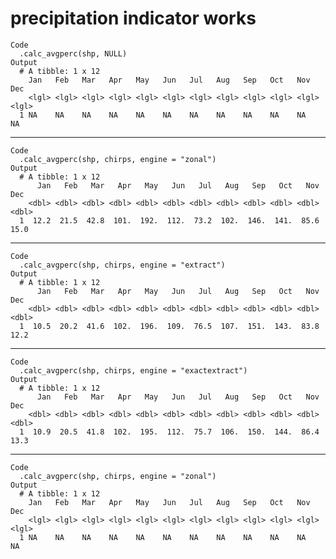 # precipitation indicator works

    Code
      .calc_avgperc(shp, NULL)
    Output
      # A tibble: 1 x 12
        Jan   Feb   Mar   Apr   May   Jun   Jul   Aug   Sep   Oct   Nov   Dec  
        <lgl> <lgl> <lgl> <lgl> <lgl> <lgl> <lgl> <lgl> <lgl> <lgl> <lgl> <lgl>
      1 NA    NA    NA    NA    NA    NA    NA    NA    NA    NA    NA    NA   

---

    Code
      .calc_avgperc(shp, chirps, engine = "zonal")
    Output
      # A tibble: 1 x 12
          Jan   Feb   Mar   Apr   May   Jun   Jul   Aug   Sep   Oct   Nov   Dec
        <dbl> <dbl> <dbl> <dbl> <dbl> <dbl> <dbl> <dbl> <dbl> <dbl> <dbl> <dbl>
      1  12.2  21.5  42.8  101.  192.  112.  73.2  102.  146.  141.  85.6  15.0

---

    Code
      .calc_avgperc(shp, chirps, engine = "extract")
    Output
      # A tibble: 1 x 12
          Jan   Feb   Mar   Apr   May   Jun   Jul   Aug   Sep   Oct   Nov   Dec
        <dbl> <dbl> <dbl> <dbl> <dbl> <dbl> <dbl> <dbl> <dbl> <dbl> <dbl> <dbl>
      1  10.5  20.2  41.6  102.  196.  109.  76.5  107.  151.  143.  83.8  12.2

---

    Code
      .calc_avgperc(shp, chirps, engine = "exactextract")
    Output
      # A tibble: 1 x 12
          Jan   Feb   Mar   Apr   May   Jun   Jul   Aug   Sep   Oct   Nov   Dec
        <dbl> <dbl> <dbl> <dbl> <dbl> <dbl> <dbl> <dbl> <dbl> <dbl> <dbl> <dbl>
      1  10.9  20.5  41.8  102.  195.  112.  75.7  106.  150.  144.  86.4  13.3

---

    Code
      .calc_avgperc(shp, chirps, engine = "zonal")
    Output
      # A tibble: 1 x 12
        Jan   Feb   Mar   Apr   May   Jun   Jul   Aug   Sep   Oct   Nov   Dec  
        <lgl> <lgl> <lgl> <lgl> <lgl> <lgl> <lgl> <lgl> <lgl> <lgl> <lgl> <lgl>
      1 NA    NA    NA    NA    NA    NA    NA    NA    NA    NA    NA    NA   

